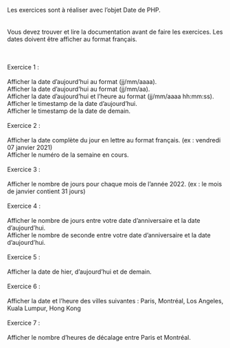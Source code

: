 Les exercices sont à réaliser avec l’objet Date de PHP.
<br><br><br>
Vous devez trouver et lire la documentation avant de faire les exercices. Les dates doivent être afficher au format français.
<br><br><br>

Exercice 1 :<br><br>
Afficher la date d’aujourd’hui au format (jj/mm/aaaa).<br>
Afficher la date d’aujourd’hui au format (jj/mm/aa).<br>
Afficher la date d’aujourd’hui et l’heure au format (jj/mm/aaaa hh:mm:ss). Afficher le timestamp de la date d’aujourd’hui.<br>
Afficher le timestamp de la date de demain.<br><br>
Exercice 2 :<br><br>
Afficher la date complète du jour en lettre au format français. (ex : vendredi 07 janvier 2021)<br> Afficher le numéro de la semaine en cours.<br><br>
Exercice 3 :<br><br>
Afficher le nombre de jours pour chaque mois de l’année 2022. (ex : le mois de janvier contient 31 jours)<br><br>
Exercice 4 :<br><br>
Afficher le nombre de jours entre votre date d’anniversaire et la date d’aujourd’hui.<br> Afficher le nombre de seconde entre votre date d’anniversaire et la date d’aujourd’hui.<br><br>
Exercice 5 :<br><br>
Afficher la date de hier, d’aujourd’hui et de demain.<br><br>
Exercice 6 :<br><br>
Afficher la date et l’heure des villes suivantes : Paris, Montréal, Los Angeles, Kuala Lumpur, Hong Kong<br><br> Exercice 7 :<br><br>
Afficher le nombre d’heures de décalage entre Paris et Montréal.
       